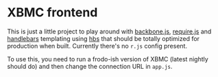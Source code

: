 # XBMC frontend
This is just a little project to play around with [backbone.js](https://backbonejs.org), [require.js](https://requirejs.org) and [handlebars](https://handlebarsjs.com) templating using [hbs](https://github.com/SlexAxton/require-handlebars-plugin) that should be totally optimized for production when built. Currently there's no `r.js` config present.

To use this, you need to run a frodo-ish version of XBMC (latest nightly should do) and then change the connection URL in `app.js`.
